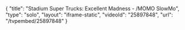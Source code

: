 {
    "title": "Stadium Super Trucks: Excellent Madness - \/MOMO SlowMo",
    "type": "solo",
    "layout": "iframe-static",
    "videoId": "25897848",
    "url": "\/tvpembed\/25897848"
}